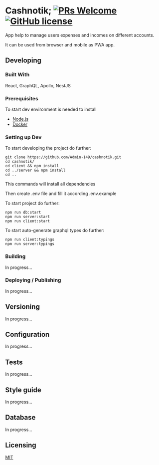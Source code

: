 # Cashnotik; [![PRs Welcome](https://img.shields.io/badge/PRs-welcome-brightgreen.svg?style=flat-square)](http://makeapullrequest.com) [![GitHub license](https://img.shields.io/badge/license-MIT-blue.svg?style=flat-square)](https://github.com/Admin-149/cashnotik/blob/master/LICENSE)

App help to manage users expenses and incomes on different accounts.

It can be used from browser and mobile as PWA app.

## Developing

### Built With
React, GraphQL, Apollo, NestJS

### Prerequisites
To start dev environment is needed to install

- [Node.js](https://nodejs.org/en/download/)
- [Docker](https://docs.docker.com/get-docker/)


### Setting up Dev

To start developing the project do further:

```shell
git clone https://github.com/Admin-149/cashnotik.git
cd cashnotik/
cd client && npm install
cd ../server && npm install
cd ..
```

This commands will install all dependencies

Then create .env file and fill it according .env.example

To start project do further:

```
npm run db:start
npm run server:start
npm run client:start
```

To start auto-generate graphql types do further:

```
npm run client:typings
npm run server:typings
```

### Building

In progress...

### Deploying / Publishing

In progress...

## Versioning

In progress...


## Configuration

In progress...

## Tests

In progress...

## Style guide

In progress...


## Database

In progress...

## Licensing

[MIT](https://github.com/Admin-149/cashnotik/blob/master/LICENSE)
